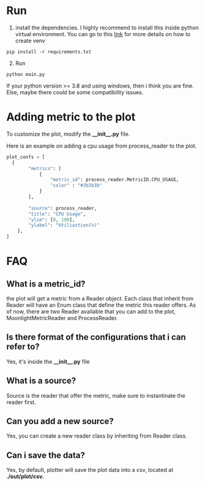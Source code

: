 # Run
1. install the dependencies. I highly recommend to install this inside python virtual environment. You can go to this [link](https://packaging.python.org/en/latest/guides/installing-using-pip-and-virtual-environments/) for more details on how to create venv
```
pip install -r requirements.txt
```

2. Run
```
python main.py
```

If your python version >= 3.8 and using windows, then i think you are fine. Else, maybe there could be
some compatibility issues. 


# Adding metric to the plot
To customize the plot, modify the **\_\_init\_\_.py** file. 

Here is an example on adding a cpu usage from process_reader to the plot.
```python
plot_confs = [
  {
        "metrics": [
            {
                "metric_id": process_reader.MetricID.CPU_USAGE,
                "color" : "#3b3b3b"
            }
        ],
        
        "source": process_reader,
        "title": "CPU Usage",
        "ylim": [0, 100],
        "ylabel": "Utiliaztion(%)"   
    },
]
```

# FAQ
## What is a metric_id?
the plot will get a metric from a Reader object. Each class that inherit from Reader will have an Enum class that define the metric this reader offers. As of now, there are two Reader available that you can add to the plot, MoonlightMetricReader and ProcessReader. 

## Is there format of the configurations that i can refer to?
Yes, it's inside the **\_\_init\_\_.py** file

## What is a source?
Source is the reader that offer the metric, make sure to instantinate the reader first. 

## Can you add a new source?
Yes, you can create a new reader class by inheriting from Reader class. 

## Can i save the data?
Yes, by default, plotter will save the plot data into a csv, located at **./out/plot/csv.**


